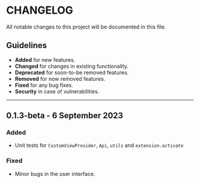 # CHANGELOG

All notable changes to this project will be documented in this file.

## Guidelines

- **Added** for new features.
- **Changed** for changes in existing functionality.
- **Deprecated** for soon-to-be removed features.
- **Removed** for now removed features.
- **Fixed** for any bug fixes.
- **Security** in case of vulnerabilities.

---

## 0.1.3-beta - 6 September 2023

### Added

- Unit tests for `CustomViewProvider`, `Api`, `utils` and `extension.activate`

### Fixed

- Minor bugs in the user interface.
